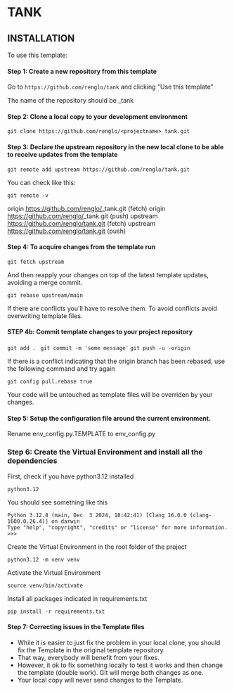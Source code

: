 # TANK

## INSTALLATION

To use this template: 

#### Step 1: Create a new repository from this template 
Go to `https://github.com/renglo/tank` and clicking "Use this template"

The name of the repository should be <projectname>_tank

#### Step 2: Clone a local copy to your development environment

`git clone https://github.com/renglo/<projectname>_tank.git`

#### Step 3: Declare the upstream repository in the new local clone to be able to receive updates from the template

`git remote add upstream https://github.com/renglo/tank.git`

You can check like this:

`git remote -v`


origin  https://github.com/renglo/<projectname>_tank.git (fetch)
origin  https://github.com/renglo/<projetname>_tank.git (push)
upstream        https://github.com/renglo/tank.git (fetch)
upstream        https://github.com/renglo/tank.git (push)


#### Step 4: To acquire changes from the template run

`git fetch upstream`

And then reapply your changes on top of the latest template updates, avoiding a merge commit.

`git rebase upstream/main`


If there are conflicts you'll have to resolve them. 
To avoid conflicts avoid overwriting template files.


#### STEP 4b: Commit template changes to your project repository

`git add . `
`git commit -m 'some message'`
`git push -u -origin`

If there is a conflict indicating that the origin branch has been rebased, use the following command and try again

`git config pull.rebase true`


Your code will be untouched as template files will be overriden by your changes.



#### Step 5: Setup the configuration file around the current environment.

Rename env_config.py.TEMPLATE to env_config.py


### Step 6: Create the Virtual Environment and install all the dependencies

First, check if you have python3.12 installed

`python3.12`

You should see something like this

```
Python 3.12.8 (main, Dec  3 2024, 18:42:41) [Clang 16.0.0 (clang-1600.0.26.4)] on darwin
Type "help", "copyright", "credits" or "license" for more information.
>>> 
```

Create the Virtual Environment in the root folder of the project

`python3.12 -m venv venv`

Activate the Virtual Environment

`source venv/bin/activate`

Install all packages indicated in requirements.txt

`pip install -r requirements.txt`


#### Step 7: Correcting issues in the Template files

- While it is easier to just fix the problem in your local clone, you should fix the Template in the original template repository. 
- That way, everybody will benefit from your fixes. 
- However, it ok to fix something locally to test it works and then change the template (double work). Git will merge both changes as one.
- Your local copy will never send changes to the Template. 










